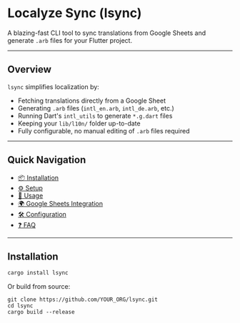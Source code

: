 # Localyze Sync (lsync)

A blazing-fast CLI tool to sync translations from Google Sheets and generate `.arb` files for your Flutter project.

---

## Overview

`lsync` simplifies localization by:

- Fetching translations directly from a Google Sheet
- Generating `.arb` files (`intl_en.arb`, `intl_de.arb`, etc.)
- Running Dart's `intl_utils` to generate `*.g.dart` files
- Keeping your `lib/l10n/` folder up-to-date
- Fully configurable, no manual editing of `.arb` files required

---

## Quick Navigation

- [📦 Installation](#installation)
- [⚙️ Setup](#setup)
- [🔁 Usage](#usage)
- [🌍 Google Sheets Integration](#google-sheets-integration)
- [🛠 Configuration](#configuration)
- [❓ FAQ](#faq)

---

## Installation

```bash
cargo install lsync
```

Or build from source:

```
git clone https://github.com/YOUR_ORG/lsync.git
cd lsync
cargo build --release
```
